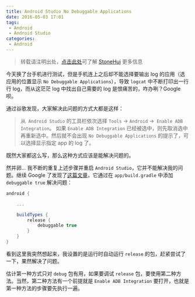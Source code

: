 ```yaml
---
title: Android Studio No Debuggable Applications
date: 2016-05-03 17:01
tags:
 - Android
 - Android Studio
categories:
 - Android
---
```


> 转载请注明出处，[点击此处](https://shichaohui.github.io/)可了解 [StoneHui](https://shichaohui.github.io/) 更多信息

今天换了台手机进行测试，但是手机连上之后却不能选择要输出 log 的应用（选应用的位置显示 `No Debuggable Applications`），导致 `logcat` 中不断打印出一行行 log，而从这茫茫 log 中找出自己需要的 log 是恨痛苦的，咋办咧？Google 呗。  

通过谷歌发现，大家解决此问题的方式大都是这样：

> 从` Android Studio` 的工具栏依次选择 `Tools` -> `Android` ->` Enable ADB Integration`。 如果 `Enable ADB Integration` 已经被选中，则先取消选中再重新选中。然后就不会出现 `No Debuggable Applications` 的提示了，可以选择显示指定 app 的 log 了。

既然大家都这么写，那么这种方式应该是能解决问题的。

然并卵... 我不断的重复上述步骤并重启 `Android Studio`，它并不能解决我的问题。继续 Google 了发现了[这篇文章](http://blog.csdn.net/liang9zi/article/details/41958897)，它通过在 `app/build.gradle` 中添加 `debuggable true` 解决问题：

```groovy
android {

    ...

    buildTypes {
        release {
            debuggable true
        }
    }
}
```

看到这里我突然想起来，我设置的是运行时自动运行 `release` 的包，赶紧尝试了一下，果然解决了问题。

估计第一种方式只对 `debug` 包有用，如果要调试 `release` 包，要使用第二种方法。当然，第二种方法有一个前提就是 `Enable ADB Integration` 要打开，也就是第一种方法的步骤要先执行一遍。